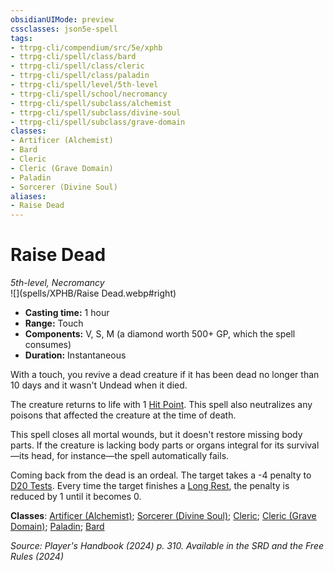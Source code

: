 ```yaml
---
obsidianUIMode: preview
cssclasses: json5e-spell
tags:
- ttrpg-cli/compendium/src/5e/xphb
- ttrpg-cli/spell/class/bard
- ttrpg-cli/spell/class/cleric
- ttrpg-cli/spell/class/paladin
- ttrpg-cli/spell/level/5th-level
- ttrpg-cli/spell/school/necromancy
- ttrpg-cli/spell/subclass/alchemist
- ttrpg-cli/spell/subclass/divine-soul
- ttrpg-cli/spell/subclass/grave-domain
classes:
- Artificer (Alchemist)
- Bard
- Cleric
- Cleric (Grave Domain)
- Paladin
- Sorcerer (Divine Soul)
aliases:
- Raise Dead
---
```

# Raise Dead
*5th-level, Necromancy*  
![](spells/XPHB/Raise Dead.webp#right)

- **Casting time:** 1 hour
- **Range:** Touch
- **Components:** V, S, M (a diamond worth 500+ GP, which the spell consumes)
- **Duration:** Instantaneous

With a touch, you revive a dead creature if it has been dead no longer than 10 days and it wasn't Undead when it died.

The creature returns to life with 1 [Hit Point](/3-Mechanics/CLI/variant-rules/hit-points-xphb.md). This spell also neutralizes any poisons that affected the creature at the time of death.

This spell closes all mortal wounds, but it doesn't restore missing body parts. If the creature is lacking body parts or organs integral for its survival—its head, for instance—the spell automatically fails.

Coming back from the dead is an ordeal. The target takes a -4 penalty to [D20 Tests](/3-Mechanics/CLI/variant-rules/d20-test-xphb.md). Every time the target finishes a [Long Rest](/3-Mechanics/CLI/variant-rules/long-rest-xphb.md), the penalty is reduced by 1 until it becomes 0.

**Classes**: [Artificer (Alchemist)](/3-Mechanics/CLI/lists/list-spells-classes-alchemist-tce.md "subclass=TCE;class=TCE"); [Sorcerer (Divine Soul)](/3-Mechanics/CLI/lists/list-spells-classes-divine-soul-xge.md "subclass=XGE;class=XPHB"); [Cleric](/3-Mechanics/CLI/lists/list-spells-classes-cleric.md); [Cleric (Grave Domain)](/3-Mechanics/CLI/lists/list-spells-classes-grave-domain-xge.md "subclass=XGE;class=XPHB"); [Paladin](/3-Mechanics/CLI/lists/list-spells-classes-paladin.md); [Bard](/3-Mechanics/CLI/lists/list-spells-classes-bard.md)

*Source: Player's Handbook (2024) p. 310. Available in the <span title='Systems Reference Document (5.2)'>SRD</span> and the Free Rules (2024)*